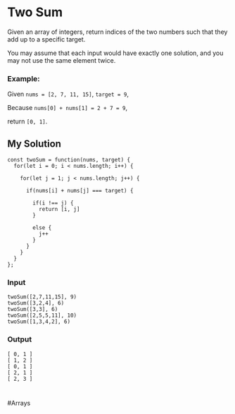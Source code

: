 # Two Sum

Given an array of integers, return indices of the two numbers such that they add up to a specific target.

You may assume that each input would have exactly one solution, and you may not use the same element twice.

### Example:
Given `nums = [2, 7, 11, 15]`, `target = 9`,

Because `nums[0] + nums[1] = 2 + 7 = 9`,

return `[0, 1]`.

## My Solution 
```
const twoSum = function(nums, target) {
  for(let i = 0; i < nums.length; i++) {
    
    for(let j = 1; j < nums.length; j++) {
      
      if(nums[i] + nums[j] === target) {
        
        if(i !== j) {
          return [i, j]
        } 
        
        else {
          j++  
        }
      }
    }
  }  
};
```


### Input
```
twoSum([2,7,11,15], 9)
twoSum([3,2,4], 6)
twoSum([3,3], 6)
twoSum([2,5,5,11], 10)
twoSum([1,3,4,2], 6)
```

### Output
```
[ 0, 1 ]
[ 1, 2 ]
[ 0, 1 ]
[ 2, 1 ]
[ 2, 3 ]
```


#
#Arrays

